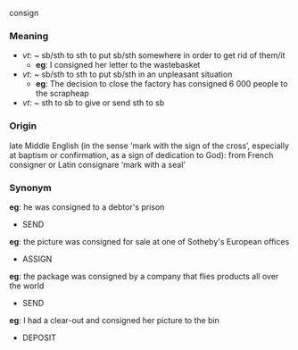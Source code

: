 consign
### Meaning
+ _vt_: ~ sb/sth to sth to put sb/sth somewhere in order to get rid of them/it
	+ __eg__: I consigned her letter to the wastebasket
+ _vt_: ~ sb/sth to sth to put sb/sth in an unpleasant situation
	+ __eg__: The decision to close the factory has consigned 6 000 people to the scrapheap
+ _vt_: ~ sth to sb to give or send sth to sb

### Origin

late Middle English (in the sense ‘mark with the sign of the cross’, especially at baptism or confirmation, as a sign of dedication to God): from French consigner or Latin consignare ‘mark with a seal’

### Synonym

__eg__: he was consigned to a debtor's prison

+ SEND

__eg__: the picture was consigned for sale at one of Sotheby's European offices

+ ASSIGN

__eg__: the package was consigned by a company that flies products all over the world

+ SEND

__eg__: I had a clear-out and consigned her picture to the bin

+ DEPOSIT


